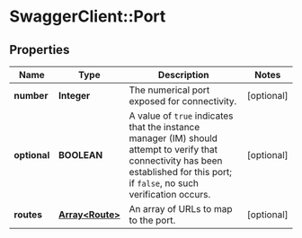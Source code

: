 # SwaggerClient::Port

## Properties
Name | Type | Description | Notes
------------ | ------------- | ------------- | -------------
**number** | **Integer** | The numerical port exposed for connectivity. | [optional] 
**optional** | **BOOLEAN** | A value of `true` indicates that the instance manager (IM) should attempt to verify that connectivity has been established for this port; if `false`, no such verification occurs. | [optional] 
**routes** | [**Array&lt;Route&gt;**](Route.md) | An array of URLs to map to the port. | [optional] 


